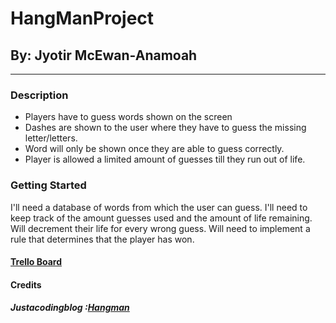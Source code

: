 # HangManProject

## By: Jyotir McEwan-Anamoah

---

### Description

- Players have to guess words shown on the screen
- Dashes are shown to the user where they have to guess the missing letter/letters.
- Word will only be shown once they are able to guess correctly.
- Player is allowed a limited amount of guesses till they run out of life.

### Getting Started

I'll need a database of words from which the user can guess.
I'll need to keep track of the amount guesses used and the amount of life remaining.
Will decrement their life for every wrong guess.
Will need to implement a rule that determines that the player has won.

#### [Trello Board](https://trello.com/b/XbuYlxeX/project-one)

#### Credits

##### Justacodingblog :[Hangman](https://justacoding.blog/8-simple-javascript-games-for-beginners/)
